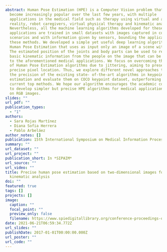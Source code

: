 ```yaml
---
abstract: Human Pose Estimation (HPE) is a Computer Vision problem that has
  become increasingly popular over the last few years, with multiple
  applications in the medical field such as therapy using virtual and augmented
  reality, robot caregivers, virtual physical therapy and kinematic analysis.
  Nevertheless, all the machine learning algorithms developed for these
  applications are trained in small datasets with images captured in constrained
  scenarios and with information given by sensors, bounding the applicability of
  these methods. We developed a simple yet useful deep learning algorithm for
  Human Pose Estimation that uses as input only an image of a scene with people.
  The estimated position of the joints and body parts can be used to retrieve
  basic kinematic information from the people on the image that can be applied
  to the aforementioned medical applications. We focus on overcoming the limit
  of Human Pose Estimation algorithms due to jittering, aiming to preserve more
  precise pixel location. Thus, we explore different novel approaches to improve
  the precision of the existing state- of-the-art algorithms in keypoint
  estimation and evaluate them on COCO keypoint dataset, outperforming the
  current top methods. We hope our algorithm encourages the academic community
  to develop simpler but precise HPE algorithms for medical applications based
  on RGB images.
slides: ""
url_pdf: ""
publication_types:
  - "1"
authors:
  - Sara Rojas Martínez
  - Diana Sofia Herrera
  - Pablo Arbeláez
author_notes: []
publication: 15th International Symposium on Medical Information Processing and Analysis
summary: ""
url_dataset: ""
url_project: ""
publication_short: In *SIPAIM*
url_source: ""
url_video: ""
title: Precise human pose estimation based on two-dimensional images for
  kinematic analysis
doi: ""
featured: true
tags: []
projects: []
image:
  caption: ""
  focal_point: ""
  preview_only: false
  filename: https://www.spiedigitallibrary.org/conference-proceedings-of-spie/11330/113300F/Precise-human-pose-estimation-based-on-two-dimensional-images-for/10.1117/12.2542539.full
date: 2021-06-21T06:59:34.772Z
url_slides: ""
publishDate: 2017-01-01T00:00:00.000Z
url_poster: ""
url_code: ""
---
```

